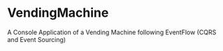 # VendingMachine
A Console Application of a Vending Machine following EventFlow (CQRS and Event Sourcing)
